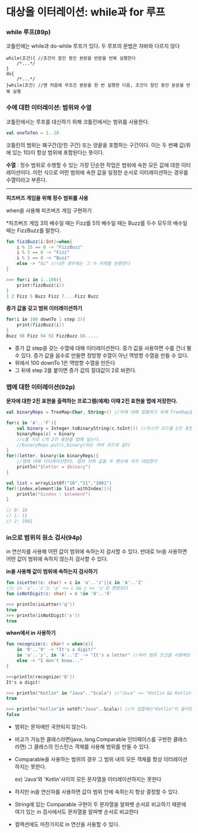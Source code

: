 # 대상을 이터레이션: while과 for 루프

### while 루프(89p)

코틀린에는 while과 do-while 루프가 있다. 두 루프의 문법은 자바와 다르지 않다

```
while(조건){ //조건이 참인 동안 본문을 반문을 반복 실행한다
	/*...*/
}
do{
	/*...*/
}while(조건) //맨 처음에 무조건 본문을 한 번 실행한 다음, 조건이 참인 동안 분문을 반복 실행
```



### 수에 대한 이터레이션: 범위와 수열

코틀린에서는 루프를 대신하기 위해 코틀린에서는 범위를 사용한다.

```kotlin
val oneToTen = 1..10
```

코틀린의 범위는 폐구간(닫힌 구간) 또는 양끝을 포함하는 구간이다. 이는 두 번째 값(위에 있는 10)이 항상 범위에 포함된다는 뜻이다.

**수열** : 정수 범위로 수행할 수 있는 가장 단순한 작업은 범위에 속한 모든 값에 대한 이터레이션이다. 이런 식으로 어떤 범위에 속한 값을 일정한 순서로 이터레이션하는 경우를 수열이라고 부른다.

---

**피즈버즈 게임을 위해 정수 범위를 사용**

when을 사용해 피즈버즈 게임 구현하기

*피즈버즈 게임 3의 배수일 때는 Fizz를 5의 배수일 때는 Buzz를 두수 모두의 배수일 때는 FizzBuzz를 말한다. 

```kotlin
fun fizzBuzz(i:Int)=when{
	i % 15 == 0 -> "FizzBuzz"
    i % 3 == 0 -> "Fizz"
    i % 5 == 0 -> "Buzz"
    else -> "$i" //다른 경우에는 그 수 자체를 반환한다
}

>>> for(i in 1..100){
    print(fizzBuzz(i))
}
1 2 Fizz 5 Buzz Fizz 7....Fizz Buzz
```

**증가 값을 갖고 범위 이터레이션하기**

```kotlin
for(i in 100 downTo 1 step 2){
    print(fizzBuzz(i))
}
Buzz 98 Fizz 94 92 FizzBuzz 88.....
```

- 증가 값 step을 갖는 수열에 대해 이터레이션한다. 증가 값을 사용하면 수를 건너 뛸 수 있다. 증가 값을 음수로 만들면 정방향 수열이 아닌 역방향 수열을 만들 수 있다.
- 위에서 100 downTo 1은 역방향 수열을 만든다
- 그 뒤에 step 2를 붙이면 증가 값의 절대값이 2로 바뀐다.



### 맵에 대한 이터레이션(92p)

**문자에 대한 2진 표현을 출력하는 프로그램(예제) 이때 2진 표현을 맵에 저장한다.**

```kotlin
val binaryReps = TreeMap<Char, String>() //키에 대해 정렬하기 위해 TreeMap을 사용

for(c in 'A'..'F'){
    val binary = Integer.toBinaryString(c.toInt()) //아스키 코드를 2진 표현으로 바꾼다
    binaryReps[c] = binary 
    //c를 키로 c의 2진 표현을 맵에 넣는다.
    //binaryReps.put(c,binary)라는 자바 코드와 같다
}
for((letter, binary)in binaryReps){
    //맵에 대해 이터레이션한다. 맵의 키와 값을 두 변수에 각각 대입한다
    println("$letter = $binary")
}
```

```kotlin
val list = arrayListOf("10","11","1001")
for((index,element)in list.withIndex()){
    println("$index : $element")
}

// 0: 10
// 1: 11
// 2: 1001
```



### in으로 범위의 원소 검사(94p)

in 연산자를 사용해 어떤 값이 범위에 속하는지 검사할 수 있다. 반대로 !in을 사용하면 어떤 값이 범위에 속하지 않는지 검사할 수 있다.

**in을 사용해 값이 범위에 속하는지 검사하기**

```kotlin
fun isLetter(c: char) = c in 'a'..'z'||c in 'A'..'Z'
//c in 'a'..'z'는 'a' <= c && c <= 'z'로 변환된다
fun isNotDigit(c: char) = c !in '0'..'9'

>>> println(isLetter('q'))
true
>>> println(isNotDigit('x'))
true
```



**when에서 in 사용하기**

```kotlin
fun recognize(c: char) = when(c){
    in '0'..'9' -> "It's a digit!"
    in 'a'..'z', in 'A'..'Z' -> "It's a letter" //여러 범위 조건을 사용해도 된다
    else -> "I don't know..." 
}

>>>println(recognize('8'))
It's a digit!
```



```kotlin
>>> println("Kotlin" in "Java".."Scala") //"Java" <= "Kotlin && Kotlin"<="Scala"와 같다.
true
```

```kotlin
>>> println("Kotlin"in setOf("Java"..Scala)) //이 집합에는"Kotlin"이 들어있지 않다
false
```

- 범위는 문자에만 국한되지 않는다.

- 비교가 가능한 클래스라면(java,\.lang.Comparable 인터페이스를 구현한 클래스라면) 그 클래스의 인스턴스 객체를 사용해 범위를 만들 수 있다.

- Comparable을 사용하는 범위의 경우 그 범위 내의 모든 객체를 항상 이터레이션하지는 못한다.

  ex) 'Java'와 'Kotlin'사이의 모든 문자열을 이터레이션하지는 못한다

- 하지만 in을 연산자를 사용하면 값이 범위 안에 속하는지 항상 결정할 수 있다.

- String에 있는 Comparable 구현이 두 문자열을 알파벳 순서로 비교하기 때문에 여기 있는 in 검사에서도 문자열을 알파벳 순서로 비교한다

- 컬렉션에도 마찬가지로 in 연산을 사용할 수 있다.
